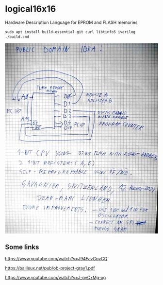 # logical16x16
Hardware Description Language for EPROM and FLASH memories

```
sudo apt install build-essential git curl libtinfo5 iverilog 
./build.cmd
```


![cpu](cpu.jpg)



## Some links

https://www.youtube.com/watch?v=J94FavGqvCQ

https://bailleux.net/pub/ob-project-gray1.pdf

https://www.youtube.com/watch?v=J-pyCxMg-xg


